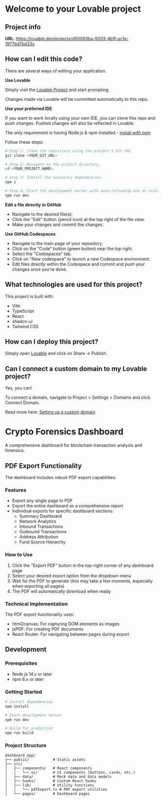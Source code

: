 # Welcome to your Lovable project

## Project info

**URL**: https://lovable.dev/projects/d50093ba-9203-4b1f-ac1e-1977bd7bd33c

## How can I edit this code?

There are several ways of editing your application.

**Use Lovable**

Simply visit the [Lovable Project](https://lovable.dev/projects/d50093ba-9203-4b1f-ac1e-1977bd7bd33c) and start prompting.

Changes made via Lovable will be committed automatically to this repo.

**Use your preferred IDE**

If you want to work locally using your own IDE, you can clone this repo and push changes. Pushed changes will also be reflected in Lovable.

The only requirement is having Node.js & npm installed - [install with nvm](https://github.com/nvm-sh/nvm#installing-and-updating)

Follow these steps:

```sh
# Step 1: Clone the repository using the project's Git URL.
git clone <YOUR_GIT_URL>

# Step 2: Navigate to the project directory.
cd <YOUR_PROJECT_NAME>

# Step 3: Install the necessary dependencies.
npm i

# Step 4: Start the development server with auto-reloading and an instant preview.
npm run dev
```

**Edit a file directly in GitHub**

- Navigate to the desired file(s).
- Click the "Edit" button (pencil icon) at the top right of the file view.
- Make your changes and commit the changes.

**Use GitHub Codespaces**

- Navigate to the main page of your repository.
- Click on the "Code" button (green button) near the top right.
- Select the "Codespaces" tab.
- Click on "New codespace" to launch a new Codespace environment.
- Edit files directly within the Codespace and commit and push your changes once you're done.

## What technologies are used for this project?

This project is built with:

- Vite
- TypeScript
- React
- shadcn-ui
- Tailwind CSS

## How can I deploy this project?

Simply open [Lovable](https://lovable.dev/projects/d50093ba-9203-4b1f-ac1e-1977bd7bd33c) and click on Share -> Publish.

## Can I connect a custom domain to my Lovable project?

Yes, you can!

To connect a domain, navigate to Project > Settings > Domains and click Connect Domain.

Read more here: [Setting up a custom domain](https://docs.lovable.dev/tips-tricks/custom-domain#step-by-step-guide)

# Crypto Forensics Dashboard

A comprehensive dashboard for blockchain transaction analysis and forensics.

## PDF Export Functionality

The dashboard includes robust PDF export capabilities:

### Features

- Export any single page to PDF
- Export the entire dashboard as a comprehensive report
- Individual exports for specific dashboard sections:
  - Summary Dashboard
  - Network Analytics
  - Inbound Transactions
  - Outbound Transactions
  - Address Attribution
  - Fund Source Hierarchy

### How to Use

1. Click the "Export PDF" button in the top-right corner of any dashboard page
2. Select your desired export option from the dropdown menu
3. Wait for the PDF to generate (this may take a few moments, especially when exporting all pages)
4. The PDF will automatically download when ready

### Technical Implementation

The PDF export functionality uses:
- html2canvas: For capturing DOM elements as images
- jsPDF: For creating PDF documents
- React Router: For navigating between pages during export

## Development

### Prerequisites

- Node.js 14.x or later
- npm 6.x or later

### Getting Started

```bash
# Install dependencies
npm install

# Start development server
npm run dev

# Build for production
npm run build
```

### Project Structure

```
dashboard_app/
├── public/           # Static assets
├── src/
│   ├── components/   # React components
│   │   └── ui/       # UI components (buttons, cards, etc.)
│   ├── data/         # Mock data and data models
│   ├── hooks/        # Custom React hooks
│   ├── lib/          # Utility functions
│   │   └── pdfExport.ts # PDF export utilities
│   └── pages/        # Dashboard pages
```
